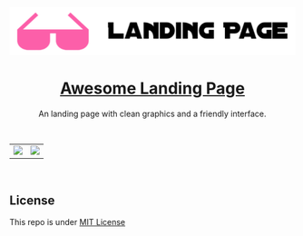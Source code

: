 <!-- markdownlint-disable MD033 MD041 -->

<div align="center">

![preview](images/logo-landing.png)

# [Awesome Landing Page](https://hendrasob.github.io/awesome-landing-page/)

An landing page with clean graphics and a friendly interface.

<br />

 <table>
 	<tr>
 		<td> <img src="https://user-images.githubusercontent.com/73984717/112546718-60c12100-8dec-11eb-9820-568c06cde286.png"></td>
 		<td> <img src="https://user-images.githubusercontent.com/73984717/112546763-720a2d80-8dec-11eb-9cd5-90e861b8aaae.png"></td>
 	</tr>
 </table>

</div>

<br />

## License

This repo is under <a href="https://github.com/hendrasob/awesome-landing-page/blob/master/LICENSE">MIT License</a>
